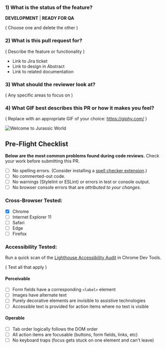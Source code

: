 ### 1) What is the status of the feature?

**DEVELOPMENT** | **READY FOR QA**

( Choose one and delete the other )

### 2) What is this pull request for?

( Describe the feature or functionality )

- Link to Jira ticket
- Link to design in Abstract
- Link to related documentation

### 3) What should the reviewer look at?

( Any specific areas to focus on )

### 4) What GIF best describes this PR or how it makes you feel?

( Replace with an appropriate GIF of your choice: https://giphy.com/ )

![Welcome to Jurassic World](https://media.giphy.com/media/TaZh6NiCVityg/giphy.gif)

## Pre-Flight Checklist

**Below are the most common problems found during code reviews.** Check your work before submitting this PR.

- [ ] No spelling errors. (Consider installing a [spell checker extension](https://marketplace.visualstudio.com/items?itemName=streetsidesoftware.code-spell-checker).)
- [ ] No commented-out code.
- [ ] No warnings (Stylelint or ESLint) or errors in test or console output.
- [ ] No browser console errors that are _attributed to your changes_.

### Cross-Browser Tested:

- [x] Chrome
- [ ] Internet Explorer 11
- [ ] Safari
- [ ] Edge
- [ ] Firefox

### Accessibility Tested:

Run a quick scan of the [Lighthouse Accessibility Audit](https://developers.google.com/web/tools/chrome-devtools/accessibility/reference) in Chrome Dev Tools.

( Test all that apply )

#### Perceivable

- [ ] Form fields have a corresponding `<label>` element
- [ ] Images have alternate text
- [ ] Purely decorative elements are invisible to assistive technologies
- [ ] Accessible text is provided for action items where no text is visible

#### Operable

- [ ] Tab order logically follows the DOM order
- [ ] All action items are focusable (buttons, form fields, links, etc)
- [ ] No keyboard traps (focus gets stuck on one element and can't leave)

